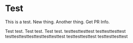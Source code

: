 # Test

This is a test.
New thing.
Another thing.
Get PR Info.

Test test.
Test test.
Test test.
testtesttesttest
testtesttesttest
testtesttesttesttesttesttesttest
testtesttesttest
testtesttesttest